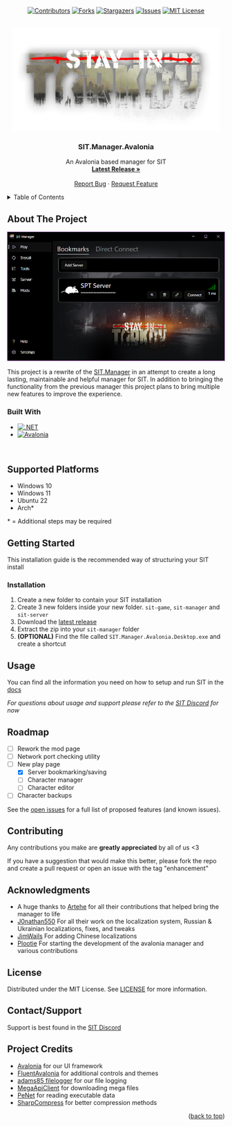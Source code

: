 <a name="readme-top"></a>

<!-- PROJECT SHIELDS -->
<div align="center">
  
  [![Contributors][contributors-shield]][contributors-url]
  [![Forks][forks-shield]][forks-url]
  [![Stargazers][stars-shield]][stars-url]
  [![Issues][issues-shield]][issues-url]
  [![MIT License][license-shield]][license-url]
</div>


<!-- PROJECT LOGO -->
<br />
<div align="center">
  <a href="https://github.com/stayintarkov/SIT.Manager.Avalonia">
    <img src="SIT.Manager/Assets/sit-logo-5.png" alt="Logo" height="240">
  </a>

<h3 align="center">SIT.Manager.Avalonia</h3>

  <p align="center">
    An Avalonia based manager for SIT
    <br />
    <a href="https://github.com/stayintarkov/SIT.Manager.Avalonia/releases/latest"><strong>Latest Release »</strong></a>
    <br />
    <br />
    <a href="https://github.com/stayintarkov/SIT.Manager.Avalonia/issues">Report Bug</a>
    ·
    <a href="https://github.com/stayintarkov/SIT.Manager.Avalonia/issues">Request Feature</a>
  </p>
</div>



<!-- TABLE OF CONTENTS -->
<details>
  <summary>Table of Contents</summary>
  <ol>
    <li>
      <a href="#about-the-project">About The Project</a>
      <ul>
        <li><a href="#built-with">Built With</a></li>
      </ul>
    </li>
    <li>
      <a href="#getting-started">Getting Started</a>
      <ul>
        <li><a href="#installation">Installation</a></li>
      </ul>
    </li>
    <li><a href="#usage">Usage</a></li>
    <li><a href="#roadmap">Roadmap</a></li>
    <li><a href="#contributing">Contributing</a></li>
    <li><a href="#acknowledgments">Acknowledgments</a></li>
    <li><a href="#license">License</a></li>
    <li><a href="#contactsupport">Contact</a></li>
  </ol>
</details>



<!-- ABOUT THE PROJECT -->
## About The Project

![Project Screen Shot][project-image]

This project is a rewrite of the [SIT.Manager](https://github.com/stayintarkov/SIT.Manager) in an attempt to create a long lasting, maintainable and helpful manager for SIT. In addition to bringing the functionality from the previous manager this project plans to bring multiple new features to improve the experience.



### Built With

* [![.NET][dotnet-shield]][dotnet-site]
* [![Avalonia][avalonia-shield]][avalonia-repo]

<br>

## Supported Platforms

* Windows 10
* Windows 11
* Ubuntu 22
 * Arch*

 \* = Additional steps may be required

<!-- GETTING STARTED -->
## Getting Started

This installation guide is the recommended way of structuring your SIT install

### Installation

1. Create a new folder to contain your SIT installation
2. Create 3 new folders inside your new folder. `sit-game`, `sit-manager` and `sit-server`
3. Download the [latest release](https://github.com/stayintarkov/SIT.Manager.Avalonia/releases/latest)
4. Extract the zip into your `sit-manager` folder
5. <b>(OPTIONAL)</b> Find the file called `SIT.Manager.Avalonia.Desktop.exe` and create a shortcut


<!-- USAGE -->
## Usage

You can find all the information you need on how to setup and run SIT in the [docs](https://docs.stayintarkov.com)

_For questions about usage and support please refer to the [SIT Discord](https://discord.gg/f4CN4n3nP2) for now_


<!-- ROADMAP -->
## Roadmap

- [ ] Rework the mod page
- [ ] Network port checking utility
- [ ] New play page
    - [x] Server bookmarking/saving
    - [ ] Character manager
    - [ ] Character editor
- [ ] Character backups

See the [open issues](https://github.com/stayintarkov/SIT.Manager.Avalonia/issues) for a full list of proposed features (and known issues).


<!-- CONTRIBUTING -->
## Contributing

Any contributions you make are **greatly appreciated** by all of us <3

If you have a suggestion that would make this better, please fork the repo and create a pull request or open an issue with the tag "enhancement"


<!-- ACKNOWLEDGMENTS -->
## Acknowledgments

* A huge thanks to [Artehe](https://github.com/artehe) for all their contributions that helped bring the manager to life
* [J0nathan550](https://github.com/J0nathan550) For all their work on the localization system, Russian & Ukrainian localizations, fixes, and tweaks
* [JimWails](https://github.com/JimWails) For adding Chinese localizations
* [Plootie](https://github.com/Plootie) For starting the development of the avalonia manager and various contributions


<!-- LICENSE -->
## License

Distributed under the MIT License. See [LICENSE](https://github.com/stayintarkov/SIT.Manager.Avalonia/blob/master/LICENSE) for more information.


<!-- CONTACT -->
## Contact/Support

Support is best found in the [SIT Discord](https://discord.gg/f4CN4n3nP2)


<!-- Credits -->
## Project Credits
* [Avalonia](https://avaloniaui.net/) for our UI framework
* [FluentAvalonia](https://github.com/amwx/FluentAvalonia) for additional controls and themes
* [adams85 filelogger](https://github.com/adams85/filelogger) for our file logging
* [MegaApiClient](https://github.com/gpailler/MegaApiClient) for downloading mega files
* [PeNet](https://github.com/secana/PeNet) for reading executable data
* [SharpCompress](https://github.com/adamhathcock/sharpcompress) for better compression methods


<p align="right">(<a href="#readme-top">back to top</a>)</p>


<!-- MARKDOWN LINKS & IMAGES -->
<!-- https://www.markdownguide.org/basic-syntax/#reference-style-links -->
[contributors-shield]: https://img.shields.io/github/contributors/stayintarkov/SIT.Manager.Avalonia.svg?style=for-the-badge
[contributors-url]: https://github.com/stayintarkov/SIT.Manager.Avalonia/graphs/contributors

[forks-shield]: https://img.shields.io/github/forks/stayintarkov/SIT.Manager.Avalonia.svg?style=for-the-badge
[forks-url]: https://github.com/stayintarkov/SIT.Manager.Avalonia/network/members

[stars-shield]: https://img.shields.io/github/stars/stayintarkov/SIT.Manager.Avalonia.svg?style=for-the-badge
[stars-url]: https://github.com/stayintarkov/SIT.Manager.Avalonia/stargazers

[issues-shield]: https://img.shields.io/github/issues/stayintarkov/SIT.Manager.Avalonia.svg?style=for-the-badge
[issues-url]: https://github.com/stayintarkov/SIT.Manager.Avalonia/issues

[license-shield]: https://img.shields.io/github/license/stayintarkov/SIT.Manager.Avalonia.svg?style=for-the-badge
[license-url]: https://github.com/stayintarkov/SIT.Manager.Avalonia/blob/master/LICENSE.txt

[project-image]: images/manager-sc.png

[avalonia-repo]: https://github.com/AvaloniaUI/Avalonia
[avalonia-shield]: https://img.shields.io/badge/Avalonia-8b44ac?style=for-the-badge

[dotnet-site]: https://dotnet.microsoft.com/en-us/
[dotnet-shield]: https://img.shields.io/badge/dotnet-512BD4?style=for-the-badge&logo=dotnet&logoColor=white
